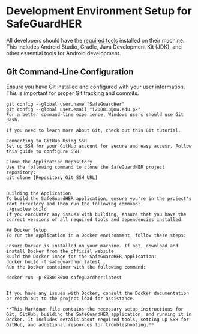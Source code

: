 # Development Environment Setup for SafeGuardHER

All developers should have the [required tools](./01-tools) installed on their machine. This includes Android Studio, Gradle, Java Development Kit (JDK), and other essential tools for Android development.

## Git Command-Line Configuration

Ensure you have Git installed and configured with your user information. This is important for proper Git tracking and commits.

```shell
git config --global user.name "SafeGuardHer"
git config --global user.email "i200813@nu.edu.pk"
For a better command-line experience, Windows users should use Git Bash.

If you need to learn more about Git, check out this Git tutorial.

Connecting to GitHub Using SSH
Set up SSH for your GitHub account for secure and easy access. Follow this guide to configure SSH.

Clone the Application Repository
Use the following command to clone the SafeGuardHER project repository:
git clone [Repository_Git_SSH_URL]


Building the Application
To build the SafeGuardHER application, ensure you're in the project's root directory and then run the following command:
./gradlew build
If you encounter any issues with building, ensure that you have the correct versions of all required tools and dependencies installed.

## Docker Setup
To run the application in a Docker environment, follow these steps:

Ensure Docker is installed on your machine. If not, download and install Docker from the official website.
Build the Docker image for the SafeGuardHER application:
docker build -t safeguardher:latest .
Run the Docker container with the following command:

docker run -p 8080:8080 safeguardher:latest


If you have any issues with Docker, consult the Docker documentation or reach out to the project lead for assistance.

**This Markdown file contains the necessary setup instructions for Git, GitHub, building the SafeGuardHER application, and running it in Docker. It includes details about required tools, setting up SSH for GitHub, and additional resources for troubleshooting.**
